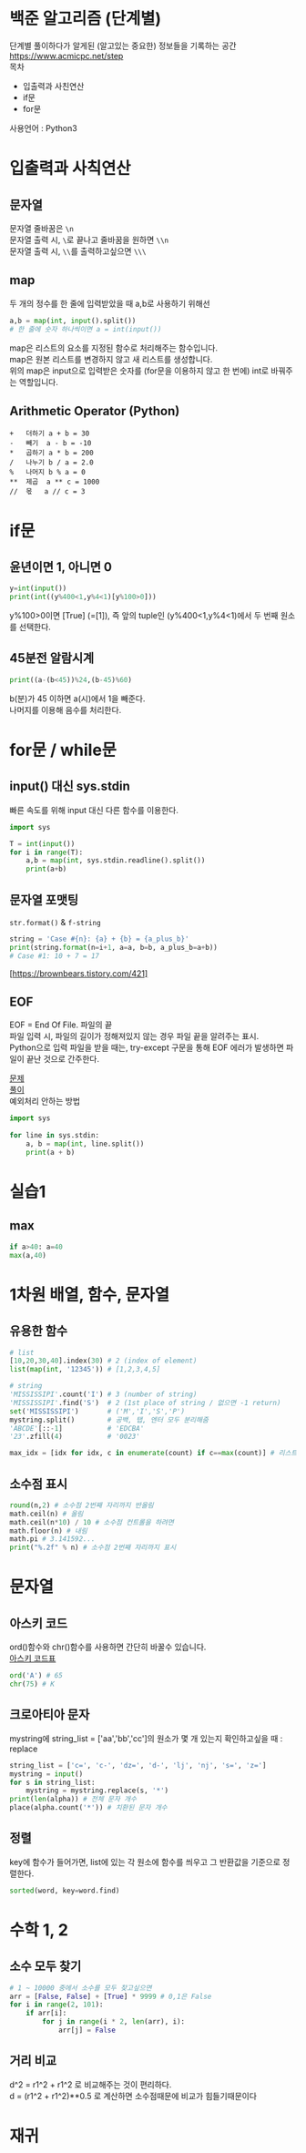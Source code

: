 # 백준 알고리즘 (단계별)
단계별 풀이하다가 알게된 (알고있는 중요한) 정보들을 기록하는 공간   
https://www.acmicpc.net/step  
목차  
- 입출력과 사친연산
- if문
- for문


사용언어 : Python3

# 입출력과 사칙연산
## 문자열
문자열 줄바꿈은 `\n`  
문자열 출력 시, `\`로 끝나고 줄바꿈을 원하면 `\\n`  
문자열 출력 시, `\\`를 출력하고싶으면 `\\\`  

## map
두 개의 정수를 한 줄에 입력받았을 때 a,b로 사용하기 위해선
```python
a,b = map(int, input().split())
# 한 줄에 숫자 하나씩이면 a = int(input())
```  
map은 리스트의 요소를 지정된 함수로 처리해주는 함수입니다.  
map은 원본 리스트를 변경하지 않고 새 리스트를 생성합니다.  
위의 map은 input으로 입력받은 숫자를 (for문을 이용하지 않고 한 번에) int로 바꿔주는 역할입니다.

## Arithmetic Operator (Python)
```
+	더하기	a + b = 30
-	빼기	a - b = -10
*	곱하기	a * b = 200
/	나누기	b / a = 2.0
%	나머지	b % a = 0
**	제곱	a ** c = 1000
//	몫	a // c = 3
```

# if문
## 윤년이면 1, 아니면 0
```python
y=int(input())
print(int((y%400<1,y%4<1)[y%100>0]))
```
y%100>0이면 [True] (=[1]), 즉 앞의 tuple인 (y%400<1,y%4<1)에서 두 번째 원소를 선택한다. 

## 45분전 알람시계
```python
print((a-(b<45))%24,(b-45)%60)
```
b(분)가 45 이하면 a(시)에서 1을 빼준다.  
나머지를 이용해 음수를 처리한다.

# for문 / while문
## input() 대신 sys.stdin
빠른 속도를 위해 input 대신 다른 함수를 이용한다.
```python
import sys

T = int(input())
for i in range(T):
    a,b = map(int, sys.stdin.readline().split())
    print(a+b)
```

## 문자열 포맷팅
`str.format()` & `f-string`  
```python
string = 'Case #{n}: {a} + {b} = {a_plus_b}'
print(string.format(n=i+1, a=a, b=b, a_plus_b=a+b))
# Case #1: 10 + 7 = 17
```
[https://brownbears.tistory.com/421]

## EOF
EOF = End Of File. 파일의 끝  
파일 입력 시, 파일의 길이가 정해져있지 않는 경우 파일 끝을 알려주는 표시.  
Python으로 입력 파일을 받을 때는, try-except 구문을 통해 EOF 에러가 발생하면 파일이 끝난 것으로 간주한다.

[문제](https://www.acmicpc.net/problem/10951)  
[풀이](https://sozerodev.tistory.com/30)  
예외처리 안하는 방법
```python
import sys
 
for line in sys.stdin:
    a, b = map(int, line.split())
    print(a + b)
```

# 실습1
## max
```python
if a>40: a=40
max(a,40)
```

# 1차원 배열, 함수, 문자열
## 유용한 함수
```python
# list
[10,20,30,40].index(30) # 2 (index of element)
list(map(int, '12345')) # [1,2,3,4,5]

# string
'MISSISSIPI'.count('I') # 3 (number of string)
'MISSISSIPI'.find('S')  # 2 (1st place of string / 없으면 -1 return)
set('MISSISSIPI')       # ('M','I','S','P')
mystring.split()        # 공백, 탭, 엔터 모두 분리해줌
'ABCDE'[::-1]           # 'EDCBA'
'23'.zfill(4)           # '0023'

max_idx = [idx for idx, c in enumerate(count) if c==max(count)] # 리스트 내 최대값의 인덱스 모두 찾기
```
## 소수점 표시
```python
round(n,2) # 소수점 2번째 자리까지 반올림  
math.ceil(n) # 올림
math.ceil(n*10) / 10 # 소수점 컨트롤을 하려면 
math.floor(n) # 내림
math.pi # 3.141592...
print("%.2f" % n) # 소수점 2번째 자리까지 표시
```

# 문자열
## 아스키 코드
ord()함수와 chr()함수를 사용하면 간단히 바꿀수 있습니다.  
[아스키 코드표](https://lsjsj92.tistory.com/201)
```python
ord('A') # 65
chr(75) # K
```

## 크로아티아 문자
mystring에 string_list = ['aa','bb','cc']의 원소가 몇 개 있는지 확인하고싶을 때 : replace

```python
string_list = ['c=', 'c-', 'dz=', 'd-', 'lj', 'nj', 's=', 'z='] 
mystring = input() 
for s in string_list: 
    mystring = mystring.replace(s, '*') 
print(len(alpha)) # 전체 문자 개수
place(alpha.count('*')) # 치환된 문자 개수
```

## 정렬
key에 함수가 들어가면, list에 있는 각 원소에 함수를 씌우고 그 반환값을 기준으로 정렬한다.
```python
sorted(word, key=word.find)
```

# 수학 1, 2
## 소수 모두 찾기
```python
# 1 ~ 10000 중에서 소수를 모두 찾고싶으면
arr = [False, False] + [True] * 9999 # 0,1은 False
for i in range(2, 101):
    if arr[i]:
        for j in range(i * 2, len(arr), i):
            arr[j] = False
```

## 거리 비교
d^2 = r1^2 + r1^2 로 비교해주는 것이 편리하다.  
d = (r1^2 + r1^2)**0.5 로 계산하면 소수점때문에 비교가 힘들기때문이다

# 재귀
